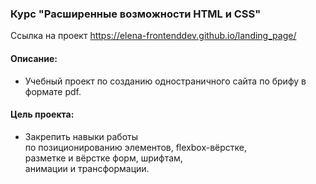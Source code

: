 ### Курс "Расширенные возможности HTML и CSS"

Ссылка на проект https://elena-frontenddev.github.io/landing_page/

#### Описание:
* Учебный проект по созданию одностраничного сайта по брифу в формате pdf.  


#### Цель проекта:  
 * Закрепить навыки работы  
 по позиционированию элементов, flexbox-вёрстке,     
 разметке и вёрстке форм, шрифтам,  
 анимации и трансформации.  
